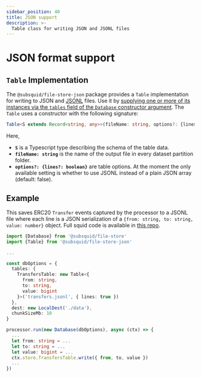 ```yaml
---
sidebar_position: 40
title: JSON support
description: >-
  Table class for writing JSON and JSONL files
---
```


# JSON format support

## `Table` Implementation

The `@subsquid/file-store-json` package provides a `Table` implementation for writing to JSON and [JSONL](https://jsonlines.org) files. Use it by [supplying one or more of its instances via the `tables` field of the `Database` constructor argument](/sdk/resources/persisting-data/file/#database-options). The `Table` uses a constructor with the following signature:
```typescript
Table<S extends Record<string, any>>(fileName: string, options?: {lines?: boolean})
```
Here,
* **`S`** is a Typescript type describing the schema of the table data.
* **`fileName: string`** is the name of the output file in every dataset partition folder.
* **`options?: {lines?: boolean}`** are table options. At the moment the only available setting is whether to use JSONL instead of a plain JSON array (default: false).

## Example

This saves ERC20 `Transfer` events captured by the processor to a JSONL file where each line is a JSON serialization of a `{from: string, to: string, value: number}` object. Full squid code is available in [this repo](https://github.com/subsquid-labs/file-store-json-example).

```typescript
import {Database} from '@subsquid/file-store'
import {Table} from '@subsquid/file-store-json'

...

const dbOptions = {
  tables: {
    TransfersTable: new Table<{
      from: string,
      to: string,
      value: bigint
    }>('transfers.jsonl', { lines: true })
  },
  dest: new LocalDest('./data'),
  chunkSizeMb: 10
}

processor.run(new Database(dbOptions), async (ctx) => {
  ...
  let from: string = ...
  let to: string = ...
  let value: bigint = ...
  ctx.store.TransfersTable.write({ from, to, value })
  ...
})
```
